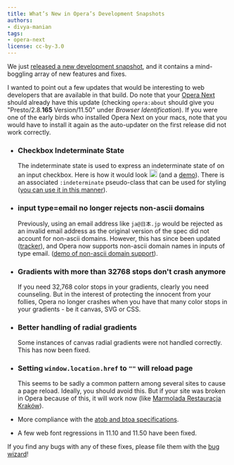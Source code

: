 ```yaml
---
title: What’s New in Opera’s Development Snapshots
authors:
- divya-manian
tags:
- opera-next
license: cc-by-3.0
---
```


<p>We just <a href="http://my.opera.com/desktopteam/blog/2011/06/14/happy-tuesday">released a new development snapshot</a>, and it contains a mind-boggling array of new features and fixes. </p>
<p>I wanted to point out a few updates that would be interesting to web developers that are available in that build. Do note that your <a href="http://www.opera.com/browser/next/">Opera Next</a> should already have this update (checking <code>opera:about</code> should give you &quot;Presto/2.8.<b>165</b> Version/11.50&quot; under <i>Browser Identification</i>). If you were one of the early birds who installed Opera Next on your macs, note that you would have to install it again as the auto-updater on the first release did not work correctly. </p>
<ul>
<li>
  <h3>Checkbox Indeterminate State</h3>
  <p>The indeterminate state is used to express an indeterminate state of on an input checkbox. Here is how it would look <img height="18" src="http://gyazo.com/85c80c8807c883861cc4af5384764ccb.png" /> (and a <a href="http://jsfiddle.net/nimbu/KbR7c/">demo</a>). There is an associated <code>:indeterminate</code> pseudo-class that can be used for styling (<a href="http://jsfiddle.net/nimbu/KbR7c/">you can use it in this manner</a>).</p>
</li>
<li>
  <h3>input type=email no longer rejects non-ascii domains</h3>
  <p>Previously, using an email address like <code>ja@日本.jp</code> would be rejected as an invalid email address as the original version of the spec did not account for non-ascii domains. However, this has since been updated (<a href="http://html5.org/r/5934">tracker</a>), and Opera now supports non-ascii domain names in inputs of type email. (<a href="http://jsfiddle.net/nimbu/hqrzK/">demo of non-ascii domain support</a>).</p>
</li>
<li><h3>Gradients with more than 32768 stops don&#39;t crash anymore</h3>
<p>If you need 32,768 color stops in your gradients, clearly you need counseling. But in the interest of protecting the innocent from your follies, Opera no longer crashes when you have that many color stops in your gradients - be it canvas, SVG or CSS. </p>
</li>
<li>
  <h3>Better handling of radial gradients</h3>
  <p>Some instances of canvas radial gradients were not handled correctly. This has now been fixed.</p>
</li>
<li><h3>Setting <code>window.location.href</code> to <code>&quot;&quot;</code> will reload page</h3>
  <p>This seems to be sadly a common pattern among several sites to cause a page reload. Ideally, you should avoid this. But if your site was broken in Opera because of this, it will work now (like <a href="http://www.marmoladarestauracja.pl/">Marmolada Restauracja Kraków</a>). </p>
</li>
<li>
  <p>More compliance with the <a href="http://aryeh.name/spec/base64.html">atob and btoa specifications</a>.</p>
</li>
<li>
  <p>A few web font regressions in 11.10 and 11.50 have been fixed. </p>
</li>
</ul>
<p>If you find any bugs with any of these fixes, please file them with the <a href="https://bugs.opera.com/wizard/">bug wizard</a>!</p>
